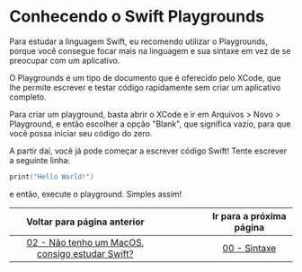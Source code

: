 # Conhecendo o Swift Playgrounds

Para estudar a linguagem Swift, eu recomendo utilizar o Playgrounds, porque você consegue focar mais na linguagem e sua sintaxe em vez de se preocupar com um aplicativo. 

O Playgrounds é um tipo de documento que é oferecido pelo XCode, que lhe permite
escrever e testar código rapidamente sem criar um aplicativo completo.

Para criar um playground, basta abrir o XCode e ir em Arquivos > Novo > Playground, e então escolher a opção "Blank", que significa vazio, para que você possa iniciar seu código do zero.

A partir daí, você já pode começar a escrever código Swift! Tente escrever a seguinte linha:

```swift
print("Hello World!")
```
 e então, execute o playground. Simples assim!

| Voltar para página anterior  |   |   |   |   |   |  Ir para a próxima página  |
|:-:|:-:|:-:|:-:|:-:|:-:|:-:|
| [02 - Não tenho um MacOS, consigo estudar Swift?](02-estudar-swift-sem-macos.md)   |   |   |   |   |   |  [00 - Sintaxe](../linguagem/00-sintaxe.md)  |